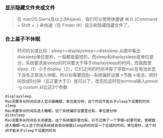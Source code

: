 
### 显示隐藏文件夹或文件

>在 macOS Sierra及以上(Mojave)，我们可以使用快捷键 ⌘⇧.(Command + Shift + .) 来快速（在 Finder 中）显示和隐藏隐藏文件了。

### 合上盖子不休眠
>时间的长度比较：sleep>=displaysleep>=disksleep
从图中看出disksleep单位是秒，一般都是最短的，而sleep和displaysleep是单位是分，系统要求是sleep的时间要大于等于displaysleep的时间，而我图里sleep（1）小于display（2），它们之间的时间冲突了导致mac在电池状态下没有正常进入休眠，所以你需要回到--系统偏好设置->节能->电池，把时间改成5分钟（反正要大于2）就可以了，改完后这时在terminal输入pmset -g custom 对比这3个参数
```
displaysleep
Mac闲置多长时间后进入显示器睡眠，单位是分钟，这个时间不能长于sleep下设置的时间
sleep
Mac闲置多长时间后进入睡眠，这个系统偏好设置里也有，单位是分钟
disksleep
Mac闲置多长时间后关闭硬盘。这个系统偏好里也有，只不过换了一个字眼—如果可能，使硬盘进入睡眠—勾上这个的话系统就会自动根据sleep的时间设一个合适的时间。单位是秒，这个时间不能长于sleep下设置的时间
```



